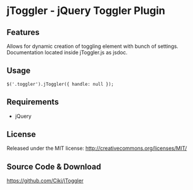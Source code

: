 jToggler - jQuery Toggler Plugin
=========================

Features
--------
Allows for dynamic creation of toggling element with bunch of settings.
Documentation located inside jToggler.js as jsdoc.

Usage
-----
`$('.toggler').jToggler({ handle: null });`

Requirements
------------
  - jQuery

License
-------
Released under the MIT license:
http://creativecommons.org/licenses/MIT/

Source Code & Download
----------------------
https://github.com/Ciki/jToggler

